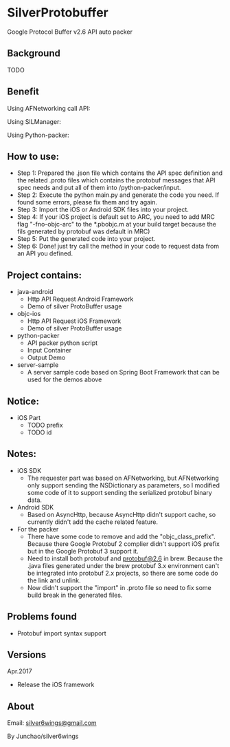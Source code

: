 # SilverProtobuffer

Google Protocol Buffer v2.6 API auto packer 

## Background
TODO

## Benefit
Using AFNetworking call API:

Using SILManager:

Using Python-packer:

## How to use:

- Step 1: Prepared the .json file which contains the API spec definition and the related .proto files which contains the protobuf messages that API spec needs and put all of them into /python-packer/input.
- Step 2: Execute the python main.py and generate the code you need. If found some errors, please fix them and try again.
- Step 3: Import the iOS or Android SDK files into your project. 
- Step 4: If your iOS project is default set to ARC, you need to add MRC flag "-fno-objc-arc" to the *.pbobjc.m at your build target because the fils generated by protobuf was default in MRC)
- Step 5: Put the generated code into your project.
- Step 6: Done! just try call the method in your code to request data from an API you defined.

## Project contains:

- java-android
	- Http API Request Android Framework
	- Demo of silver ProtoBuffer usage
- objc-ios
	- Http API Request iOS Framework
	- Demo of silver ProtoBuffer usage
- python-packer
	- API packer python script
	- Input Container
	- Output Demo
- server-sample 
	- A server sample code based on Spring Boot Framework that can be used for the demos above

## Notice:
- iOS Part
	- TODO prefix
	- TODO id

## Notes:

- iOS SDK
	- The requester part was based on AFNetworking, but AFNetworking only support sending the NSDictionary as parameters, so I modified some code of it to support sending the serialized protobuf binary data.
- Android SDK
	- Based on AsyncHttp, because AsyncHttp didn't support cache, so currently didn't add the cache related feature.
- For the packer
	- There have some code to remove and add the "objc_class_prefix". Because there Google Protobuf 2 complier didn't support iOS prefix but in the Google Protobuf 3 support it.
	- Need to install both protobuf and protobuf@2.6 in brew. Because the .java files generated under the brew protobuf 3.x environment can't be integrated into protobuf 2.x projects, so there are some code do the link and unlink.
	- Now didn't support the "import" in .proto file so need to fix some build break in the generated files.
	
## Problems found
	
- Protobuf import syntax support
	
## Versions

Apr.2017

- Release the iOS framework


## About 
Email: silver6wings@gmail.com

By Junchao/silver6wings



